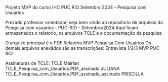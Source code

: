 Projeto MVP do curso IHC PUC RIO Setembro 2024 - Pesquisa com Usuários

Prezado professor orientador, seja bem vindo ao repositorio de arquivos da Pesquisa com usuários - PUC-RIO - Setembro/2024
Aqui ficam armazenados o relatorio, os arquivos TCLE e a documentação da pesquisa

O arquivo principal é o PDF Relatório MVP Pesquisa Com Usuários
Os demais arquivos anexãdos são as transcrições:
Entrevista 1/2/3 MVP PUC RIO

Assinaturas de TCLE:
TCLE Mairlan
TCLE_Pesquisa_com_Usuarios.PDF_assinado JULIANA
TCLE_Pesquisa_com_Usuarios.PDF_assinado_assinado PRISCILLA

